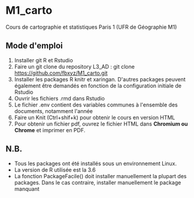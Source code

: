 # M1_carto
Cours de cartographie et statistiques Paris 1 (UFR de Géographie M1)

## Mode d'emploi 
1. Installer git R et Rstudio
2. Faire un git clone du repository L3_AD : git clone https://github.com/fbxyz/M1_carto.git
4. Installer les packages R knitr et xaringan. D'autres packages peuvent également être demandés en fonction de la configuration initiale de Rstudio
5. Ouvrir les fichiers .rmd dans Rstudio
6. Le fichier .env contient des variables communes à l'ensemble des documents, notamment l'année
7. Faire un Knit (Ctrl+shif+k) pour obtenir le cours en version HTML
8. Pour obtenir un fichier pdf, ouvrez le fichier HTML dans **Chromium ou Chrome** et imprimer en PDF. 

## N.B.
- Tous les packages ont été installés sous un environnement Linux. 
- La version de R utilisée est la 3.6
- La fonction PackageFacile() doit installer manuellement la plupart des packages. Dans le cas contraire, installer manuellement le package manquant
